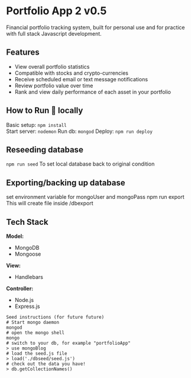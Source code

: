 # Portfolio App 2 v0.5
Financial portfolio tracking system, built for personal use and for practice with full stack Javascript development.

## Features  
* View overall portfolio statistics  
* Compatible with stocks and crypto-currencies
* Receive scheduled email or text message notifications  
* Review portfolio value over time  
* Rank and view daily performance of each asset in your portfolio  

## How to Run 🏃‍ locally
Basic setup: `npm install`  
Start server: `nodemon`
Run db: `mongod`
Deploy: `npm run deploy` 

## Reseeding database
`npm run seed`
To set local database back to original condition 

## Exporting/backing up database
set environment variable for mongoUser and mongoPass
npm run export
This will create file inside /dbexport

## Tech Stack   
**Model:**   
* MongoDB
* Mongoose

**View:**  
* Handlebars  

**Controller:**  
* Node.js
* Express.js

```
Seed instructions (for future future)
# Start mongo daemon
mongod
# open the mongo shell
mongo
# switch to your db, for example "portfolioApp"
> use mongoBlog
# load the seed.js file
> load('./dbseed/seed.js')
# check out the data you have!
> db.getCollectionNames()
```